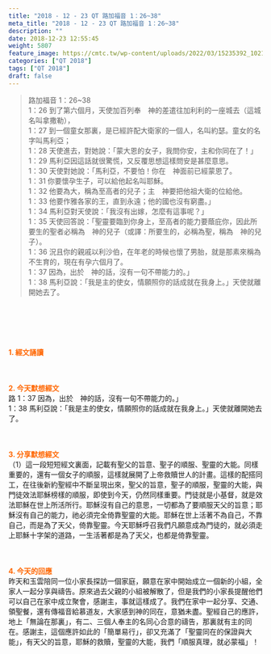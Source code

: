 ```yaml
---
title: "2018 - 12 - 23 QT 路加福音 1：26~38"
meta_title: "2018 - 12 - 23 QT 路加福音 1：26~38"
description: ""
date: 2018-12-23 12:55:45
weight: 5807
feature_image: https://cmtc.tw/wp-content/uploads/2022/03/15235392_10211799862337740_180693556567566654_o-1.webp
categories: ["QT 2018"]
tags: ["QT 2018"]
draft: false
---
```


<blockquote>路加福音 1：26~38<br />
1：26 到了第六個月，天使加百列奉　神的差遣往加利利的一座城去（這城名叫拿撒勒），<br />
1：27 到一個童女那裏，是已經許配大衛家的一個人，名叫約瑟。童女的名字叫馬利亞；<br />
1：28 天使進去，對她說：「蒙大恩的女子，我問你安，主和你同在了！」<br />
1：29 馬利亞因這話就很驚慌，又反覆思想這樣問安是甚麼意思。<br />
1：30 天使對她說：「馬利亞，不要怕！你在　神面前已經蒙恩了。<br />
1：31 你要懷孕生子，可以給他起名叫耶穌。<br />
1：32 他要為大，稱為至高者的兒子；主　神要把他祖大衛的位給他。<br />
1：33 他要作雅各家的王，直到永遠；他的國也沒有窮盡。」<br />
1：34 馬利亞對天使說：「我沒有出嫁，怎麼有這事呢？」<br />
1：35 天使回答說：「聖靈要臨到你身上，至高者的能力要蔭庇你，因此所要生的聖者必稱為　神的兒子（或譯：所要生的，必稱為聖，稱為　神的兒子）。<br />
1：36 況且你的親戚以利沙伯，在年老的時候也懷了男胎，就是那素來稱為不生育的，現在有孕六個月了。<br />
1：37 因為，出於　神的話，沒有一句不帶能力的。」<br />
1：38 馬利亞說：「我是主的使女，情願照你的話成就在我身上。」天使就離開她去了。</blockquote><br />
&nbsp;<br />
<br />
&nbsp;<br />
<br />
<span style="color: #ff6600;"><strong>1. </strong><strong>經文誦讀</strong></span><br />
<br />
<span style="color: #ff6600;"><strong> </strong></span><br />
<br />
<span style="color: #ff6600;"><strong>2. 今天默想</strong><strong>經文<br />
</strong></span>路 1：37 因為，出於　神的話，沒有一句不帶能力的。」<br />
1：38 馬利亞說：「我是主的使女，情願照你的話成就在我身上。」天使就離開她去了。<br />
<br />
&nbsp;<br />
<br />
<span style="color: #ff6600;"><strong>3. 分享默想經文<br />
</strong></span>（1）這一段短短經文裏面，記載有聖父的旨意、聖子的順服、聖靈的大能。同樣重要的，還有一個女子的順服，這樣就展開了上帝救贖世人的計畫。這樣的配搭同工，在往後新約聖經中不斷呈現出來，聖父的旨意，聖子的順服，聖靈的大能，與門徒效法耶穌榜樣的順服，即使到今天，仍然同樣重要。門徒就是小基督，就是效法耶穌在世上所活所行。耶穌沒有自己的意思，一切都為了要順服天父的旨意；耶穌沒有自己的能力，祂必須完全倚靠聖靈的大能。耶穌在世上活著不為自己，不靠自己，而是為了天父，倚靠聖靈。今天耶穌呼召我們凡願意成為門徒的，就必須走上耶穌十字架的道路，一生活著都是為了天父，也都是倚靠聖靈。<br />
<br />
&nbsp;<br />
<br />
<span style="color: #ff6600;"><strong>4. 今天的回應<br />
</strong></span>昨天和玉雲陪同一位小家長探訪一個家庭，願意在家中開始成立一個新的小組，全家人一起分享與禱告。原來過去父親的小組被解散了，但是我們的小家長提醒他們可以自己在家中成立聚會，感謝主，事就這樣成了。我們在家中一起分享、交通、領聖餐，還有傳福音給慕道友，大家感到神的同在，意猶未盡。聖經自己的應許，地上「無論在那裏」，有二、三個人奉主的名同心合意的禱告，那裏就有主的同在。感謝主，這個應許如此的「簡單易行」，卻又充滿了「聖靈同在的保證與大能」，有天父的旨意，耶穌的救贖，聖靈的大能，我們「順服真理，就必蒙福」！<br />
<br />
&nbsp;<br />
<br />
&nbsp;
        